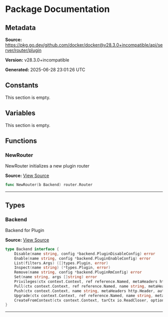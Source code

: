 # Package Documentation

## Metadata

**Source:** https://pkg.go.dev/github.com/docker/docker@v28.3.0+incompatible/api/server/router/plugin

**Version:** v28.3.0+incompatible

**Generated:** 2025-06-28 23:01:26 UTC

## Constants

This section is empty.

## Variables

This section is empty.

## Functions

### NewRouter

NewRouter initializes a new plugin router

**Source:** [View Source](https://github.com/docker/docker/blob/v28.3.0/api/server/router/plugin/plugin.go#L12)  

```go
func NewRouter(b Backend) router.Router
```

---

## Types

### Backend

Backend for Plugin

**Source:** [View Source](https://github.com/docker/docker/blob/v28.3.0/api/server/router/plugin/backend.go#L17)  

```go
type Backend interface {
	Disable(name string, config *backend.PluginDisableConfig) error
	Enable(name string, config *backend.PluginEnableConfig) error
	List(filters.Args) ([]types.Plugin, error)
	Inspect(name string) (*types.Plugin, error)
	Remove(name string, config *backend.PluginRmConfig) error
	Set(name string, args []string) error
	Privileges(ctx context.Context, ref reference.Named, metaHeaders http.Header, authConfig *registry.AuthConfig) (types.PluginPrivileges, error)
	Pull(ctx context.Context, ref reference.Named, name string, metaHeaders http.Header, authConfig *registry.AuthConfig, privileges types.PluginPrivileges, outStream io.Writer, opts ...plugin.CreateOpt) error
	Push(ctx context.Context, name string, metaHeaders http.Header, authConfig *registry.AuthConfig, outStream io.Writer) error
	Upgrade(ctx context.Context, ref reference.Named, name string, metaHeaders http.Header, authConfig *registry.AuthConfig, privileges types.PluginPrivileges, outStream io.Writer) error
	CreateFromContext(ctx context.Context, tarCtx io.ReadCloser, options *types.PluginCreateOptions) error
}
```

---

